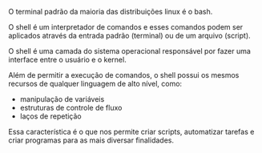 O terminal padrão da maioria das distribuições linux é o bash.

O shell é um interpretador de comandos e esses comandos podem ser aplicados através da entrada padrão (terminal) ou de um arquivo (script).

O shell é uma camada do sistema operacional responsável por fazer uma interface entre o usuário e o kernel.

Além de permitir a execução de comandos, o shell possui os mesmos recursos de qualquer linguagem de alto nível, como:

- manipulação de variáveis
- estruturas de controle de fluxo
- laços de repetição

Essa característica é o que nos permite criar scripts, automatizar tarefas e criar programas para as mais diversar finalidades.